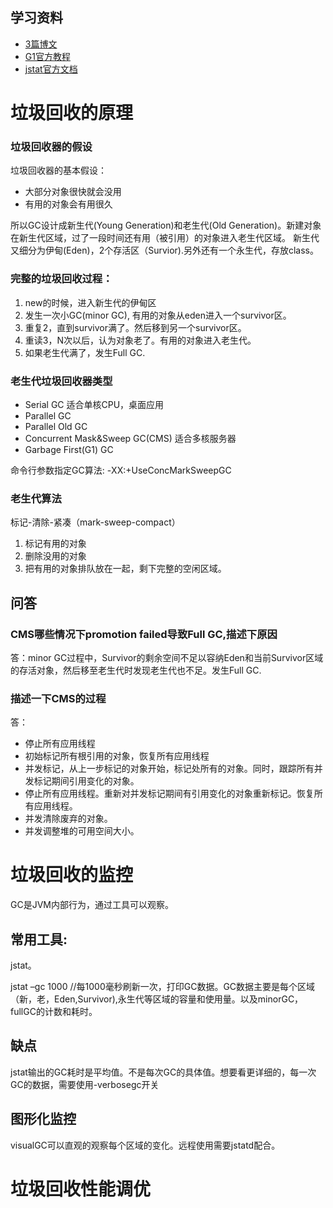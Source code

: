 ## 学习资料
* [3篇博文](https://www.cubrid.org/blog/how-to-monitor-java-garbage-collection/)
* [G1官方教程](https://www.oracle.com/technetwork/tutorials/tutorials-1876574.html)
* [jstat官方文档](https://docs.oracle.com/javase/8/docs/technotes/tools/unix/jstat.html)

# 垃圾回收的原理
### 垃圾回收器的假设
垃圾回收器的基本假设：
* 大部分对象很快就会没用
* 有用的对象会有用很久

所以GC设计成新生代(Young Generation)和老生代(Old Generation)。新建对象在新生代区域，过了一段时间还有用（被引用）的对象进入老生代区域。
新生代又细分为伊甸(Eden)，2个存活区（Survior).另外还有一个永生代，存放class。

### 完整的垃圾回收过程：
1. new的时候，进入新生代的伊甸区
2. 发生一次小GC(minor GC), 有用的对象从eden进入一个survivor区。
3. 重复2，直到survivor满了。然后移到另一个survivor区。
4. 重读3，N次以后，认为对象老了。有用的对象进入老生代。
5. 如果老生代满了，发生Full GC.


### 老生代垃圾回收器类型
* Serial GC  适合单核CPU，桌面应用
* Parallel GC
* Parallel Old GC
* Concurrent Mask&Sweep GC(CMS)  适合多核服务器
* Garbage First(G1) GC

命令行参数指定GC算法: -XX:+UseConcMarkSweepGC

### 老生代算法
标记-清除-紧凑（mark-sweep-compact）
1. 标记有用的对象
2. 删除没用的对象
3. 把有用的对象排队放在一起，剩下完整的空闲区域。

## 问答
### CMS哪些情况下promotion failed导致Full GC,描述下原因
答：minor GC过程中，Survivor的剩余空间不足以容纳Eden和当前Survivor区域的存活对象，然后移至老生代时发现老生代也不足。发生Full GC.

### 描述一下CMS的过程
答：
* 停止所有应用线程
* 初始标记所有根引用的对象，恢复所有应用线程
* 并发标记，从上一步标记的对象开始，标记处所有的对象。同时，跟踪所有并发标记期间引用变化的对象。
* 停止所有应用线程。重新对并发标记期间有引用变化的对象重新标记。恢复所有应用线程。
* 并发清除废弃的对象。
* 并发调整堆的可用空间大小。

# 垃圾回收的监控
GC是JVM内部行为，通过工具可以观察。

## 常用工具: 
jstat。

jstat –gc <vmid> 1000 //每1000毫秒刷新一次，打印GC数据。GC数据主要是每个区域（新，老，Eden,Survivor),永生代等区域的容量和使用量。以及minorGC， fullGC的计数和耗时。

## 缺点
jstat输出的GC耗时是平均值。不是每次GC的具体值。想要看更详细的，每一次GC的数据，需要使用-verbosegc开关

## 图形化监控
visualGC可以直观的观察每个区域的变化。远程使用需要jstatd配合。


# 垃圾回收性能调优
